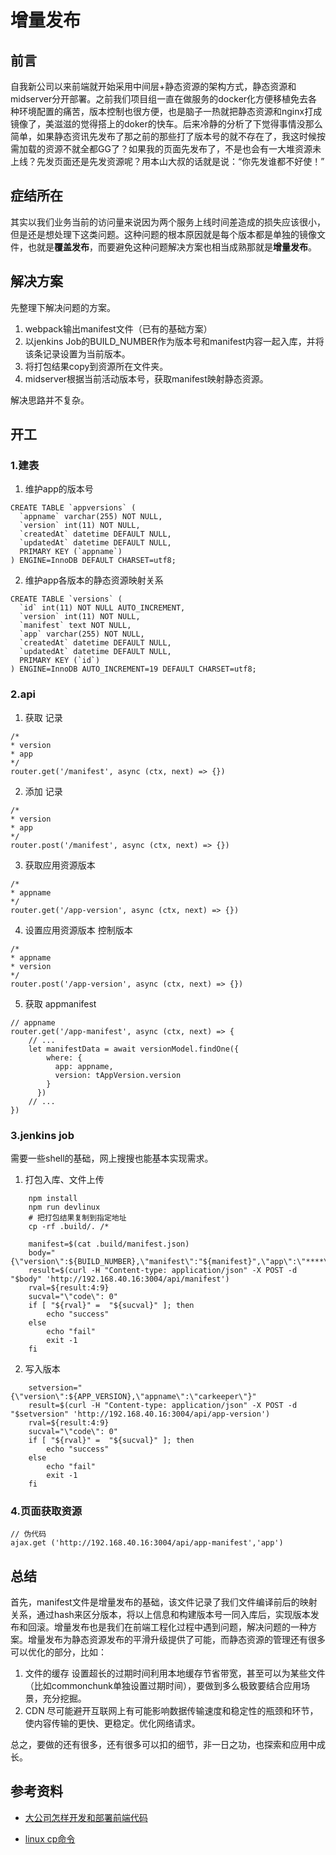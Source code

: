 # 增量发布
## 前言
自我新公司以来前端就开始采用中间层+静态资源的架构方式，静态资源和midserver分开部署。之前我们项目组一直在做服务的docker化方便移植免去各种环境配置的痛苦，版本控制也很方便，也是脑子一热就把静态资源和nginx打成镜像了，美滋滋的觉得搭上的doker的快车。后来冷静的分析了下觉得事情没那么简单，如果静态资讯先发布了那之前的那些打了版本号的就不存在了，我这时候按需加载的资源不就全都GG了？如果我的页面先发布了，不是也会有一大堆资源未上线？先发页面还是先发资源呢？用本山大叔的话就是说：“你先发谁都不好使！”
## 症结所在
其实以我们业务当前的访问量来说因为两个服务上线时间差造成的损失应该很小，但是还是想处理下这类问题。这种问题的根本原因就是每个版本都是单独的镜像文件，也就是**覆盖发布**，而要避免这种问题解决方案也相当成熟那就是**增量发布**。
## 解决方案
先整理下解决问题的方案。
1. webpack输出manifest文件（已有的基础方案）
2. 以jenkins Job的BUILD_NUMBER作为版本号和manifest内容一起入库，并将该条记录设置为当前版本。
3. 将打包结果copy到资源所在文件夹。
4. midserver根据当前活动版本号，获取manifest映射静态资源。

解决思路并不复杂。
## 开工
### 1.建表
1. 维护app的版本号
```
CREATE TABLE `appversions` (
  `appname` varchar(255) NOT NULL,
  `version` int(11) NOT NULL,
  `createdAt` datetime DEFAULT NULL,
  `updatedAt` datetime DEFAULT NULL,
  PRIMARY KEY (`appname`)
) ENGINE=InnoDB DEFAULT CHARSET=utf8;

```
2. 维护app各版本的静态资源映射关系
```
CREATE TABLE `versions` (
  `id` int(11) NOT NULL AUTO_INCREMENT,
  `version` int(11) NOT NULL,
  `manifest` text NOT NULL,
  `app` varchar(255) NOT NULL,
  `createdAt` datetime DEFAULT NULL,
  `updatedAt` datetime DEFAULT NULL,
  PRIMARY KEY (`id`)
) ENGINE=InnoDB AUTO_INCREMENT=19 DEFAULT CHARSET=utf8;

```
### 2.api
1. 获取 记录

```
/*
* version
* app
*/
router.get('/manifest', async (ctx, next) => {})
```

2. 添加 记录

```
/*
* version
* app
*/
router.post('/manifest', async (ctx, next) => {})
```
3. 获取应用资源版本

```
/*
* appname
*/
router.get('/app-version', async (ctx, next) => {})
```
4. 设置应用资源版本 控制版本

```
/*
* appname
* version
*/
router.post('/app-version', async (ctx, next) => {})
```
5. 获取 appmanifest

```
// appname
router.get('/app-manifest', async (ctx, next) => {
    // ...
    let manifestData = await versionModel.findOne({
        where: {
          app: appname,
          version: tAppVersion.version
        }
      })
    // ...
})
```
### 3.jenkins job
需要一些shell的基础，网上搜搜也能基本实现需求。
1. 打包入库、文件上传
```
    npm install
    npm run devlinux
    # 把打包结果复制到指定地址
    cp -rf .build/. /*

    manifest=$(cat .build/manifest.json)
    body="{\"version\":${BUILD_NUMBER},\"manifest\":"${manifest}",\"app\":\"****\"}"
    result=$(curl -H "Content-type: application/json" -X POST -d "$body" 'http://192.168.40.16:3004/api/manifest')
    rval=${result:4:9}
    sucval="\"code\": 0"
    if [ "${rval}" =  "${sucval}" ]; then
        echo "success"
    else
        echo "fail"
        exit -1
    fi
```
2.  写入版本
```
    setversion="{\"version\":${APP_VERSION},\"appname\":\"carkeeper\"}"
    result=$(curl -H "Content-type: application/json" -X POST -d "$setversion" 'http://192.168.40.16:3004/api/app-version')
    rval=${result:4:9}
    sucval="\"code\": 0"
    if [ "${rval}" =  "${sucval}" ]; then
        echo "success"
    else
        echo "fail"
        exit -1
    fi
```

### 4.页面获取资源

```
// 伪代码
ajax.get ('http://192.168.40.16:3004/api/app-manifest','app')
```

## 总结
首先，manifest文件是增量发布的基础，该文件记录了我们文件编译前后的映射关系，通过hash来区分版本，将以上信息和构建版本号一同入库后，实现版本发布和回滚。增量发布也是我们在前端工程化过程中遇到问题，解决问题的一种方案。增量发布为静态资源发布的平滑升级提供了可能，而静态资源的管理还有很多可以优化的部分，比如：
1. 文件的缓存
  设置超长的过期时间利用本地缓存节省带宽，甚至可以为某些文件（比如commonchunk单独设置过期时间），要做到多么极致要结合应用场景，充分挖掘。
2. CDN
  尽可能避开互联网上有可能影响数据传输速度和稳定性的瓶颈和环节，使内容传输的更快、更稳定。优化网络请求。

总之，要做的还有很多，还有很多可以扣的细节，非一日之功，也探索和应用中成长。

## 参考资料
* [大公司怎样开发和部署前端代码](https://www.zhihu.com/question/20790576/answer/32602154)

* [linux cp命令](http://man.linuxde.net/cp)
